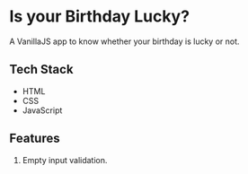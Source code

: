 # Is your Birthday Lucky?
A VanillaJS app to know whether your birthday is lucky or not.

## Tech Stack
* HTML
* CSS
* JavaScript

## Features
1. Empty input validation.